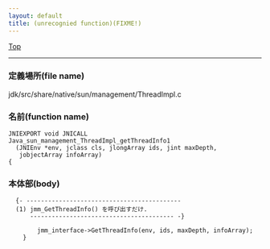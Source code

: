 ```yaml
---
layout: default
title: (unrecognied function)(FIXME!)
---
```

[Top](../index.html)

--- 
### 定義場所(file name)
jdk/src/share/native/sun/management/ThreadImpl.c

### 名前(function name)
```
JNIEXPORT void JNICALL
Java_sun_management_ThreadImpl_getThreadInfo1
  (JNIEnv *env, jclass cls, jlongArray ids, jint maxDepth,
   jobjectArray infoArray)
{
```

### 本体部(body)
```
  {- -------------------------------------------
  (1) jmm_GetThreadInfo() を呼び出すだけ.
      ---------------------------------------- -}

	    jmm_interface->GetThreadInfo(env, ids, maxDepth, infoArray);
	}
	
```


